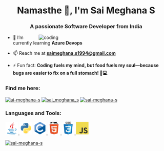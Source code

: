 
<h1 align="center">Namasthe 🙏, I'm Sai Meghana S</h1>
<h3 align="center">A passionate Software Developer from India</h3>
<img align="right" width="400" src="https://i.pinimg.com/originals/06/60/ef/0660efe82fa3da42ed56eef013171835.gif" alt="coding">

- 🌱 I’m currently learning **Azure Devops**

- 📫 Reach me at  **saimeghana.s1994@gmail.com**

- ⚡ Fun fact: **Coding fuels my mind, but food fuels my soul—because bugs are easier to fix on a full stomach! 🍛💻**

<h3 align="left">Find me here:</h3>
<p align="left">
<a href="https://linkedin.com/in/ai-meghana-s" target="blank"><img align="center" src="https://raw.githubusercontent.com/rahuldkjain/github-profile-readme-generator/master/src/images/icons/Social/linked-in-alt.svg" alt="ai-meghana-s" height="30" width="40" /></a>
<a href="https://www.codechef.com/users/sai_meghana_s" target="blank"><img align="center" src="https://img.icons8.com/?size=100&id=LnZMjt9rZC3d&format=png&color=ffffff" alt="sai_meghana_s" height="30" width="40" /></a>
<a href="https://www.leetcode.com/sai-meghana-s" target="blank"><img align="center" src="https://raw.githubusercontent.com/rahuldkjain/github-profile-readme-generator/master/src/images/icons/Social/leet-code.svg" alt="sai-meghana-s" height="30" width="40" /></a>
</p>

<h3 align="left">Languages and Tools:</h3>
<p align="left"> <a href="https://www.java.com" target="_blank" rel="noreferrer"> <img src="https://raw.githubusercontent.com/devicons/devicon/master/icons/java/java-original.svg" alt="java" width="40" height="40"/> </a> <img src="https://raw.githubusercontent.com/devicons/devicon/master/icons/python/python-original.svg" alt="python" width="40" height="40"/> </a> <a href="https://www.cprogramming.com/" target="_blank" rel="noreferrer"> <img src="https://raw.githubusercontent.com/devicons/devicon/master/icons/c/c-original.svg" alt="c" width="40" height="40"/> </a> <a href="https://www.w3.org/html/" target="_blank" rel="noreferrer"> <img src="https://raw.githubusercontent.com/devicons/devicon/master/icons/html5/html5-original-wordmark.svg" alt="html5" width="40" height="40"/> </a> <a href="https://www.w3schools.com/css/" target="_blank" rel="noreferrer"> <img src="https://raw.githubusercontent.com/devicons/devicon/master/icons/css3/css3-original-wordmark.svg" alt="css3" width="40" height="40"/> </a> <a href="https://developer.mozilla.org/en-US/docs/Web/JavaScript" target="_blank" rel="noreferrer"> <img src="https://raw.githubusercontent.com/devicons/devicon/master/icons/javascript/javascript-original.svg" alt="javascript" width="40" height="40"/> </a> <a href="https://www.python.org" target="_blank" rel="noreferrer">  </p>

<p><img align="center" src="https://github-readme-stats.vercel.app/api/top-langs?username=sai-meghana-s&show_icons=true&locale=en&layout=compact" alt="sai-meghana-s" /></p>

